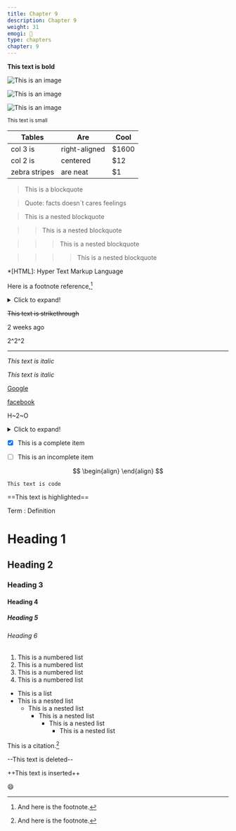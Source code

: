 ```yaml
---
title: Chapter 9
description: Chapter 9
weight: 31
emogi: 🤢
type: chapters
chapter: 9
---
```



**This text is bold**


![This is an image](https://www.google.com/images/branding/googlelogo/1x/googlelogo_color_272x92dp.png)

![This is an image](https://images.pexels.com/photos/14980905/pexels-photo-14980905.jpeg "This is a title")

![This is an image](https://images.pexels.com/photos/1612351/pexels-photo-1612351.jpeg)


<sub>This text is small</sub>


| Tables | Are | Cool |
| --- | --- | --- |
| col 3 is | right-aligned | $1600 |
| col 2 is | centered | $12 |
| zebra stripes | are neat | $1 |


> This is a blockquote

> Quote: facts doesn`t cares feelings 

> This is a nested blockquote

>> This is a nested blockquote

>>> This is a nested blockquote

>>>> This is a nested blockquote


*[HTML]: Hyper Text Markup Language


Here is a footnote reference,[^1]
[^1]: And here is the footnote.


<details>
<summary>Click to expand!</summary>
</details>


~~This text is strikethrough~~


<time datetime="2013-04-06T12:32+00:00">2 weeks ago</time>


2^2^2


---


*This text is italic*

_This text is italic_


[Google](https://www.google.com)

[facebook](https://www.facebook.com "This is a title")


H~2~O


<details>
<summary>Click to expand!</summary>
</details>


- [x] This is a complete item
- [ ] This is an incomplete item


$$
\begin{align}
\end{align}
$$


`This text is code`


==This text is highlighted==


Term
: Definition


# Heading 1 
## Heading 2 
### Heading 3 
#### Heading 4 
##### Heading 5 
###### Heading 6 


1. This is a numbered list
2. This is a numbered list
3. This is a numbered list
4. This is a numbered list
- This is a list
- This is a nested list
	- This is a nested list
		- This is a nested list
			- This is a nested list
				- This is a nested list


This is a citation.[^1]
[^1]: This is a citation.


--This text is deleted--


++This text is inserted++


:smile:
